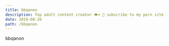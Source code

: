 ```yaml
---
title: bbqanon
description: Top adult content creator 👁♐️ 👑 subscribe to my porn site below IG Missskaylax
date: 2019-08-26
path: /bbqanon
---
```


bbqanon
